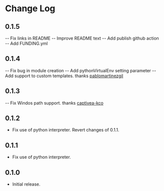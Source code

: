 # Change Log

## 0.1.5

-- Fix links in README
-- Improve README text
-- Add publish github action
-- Add FUNDING.yml

## 0.1.4

-- Fix bug in module creation
-- Add pythonVirtualEnv setting parameter
-- Add support to custom templates. thanks [pablomartinezgil](https://github.com/pablomartinezgil)

## 0.1.3

-- Fix Windos path support. thanks [captivea-kco](https://github.com/captivea-kco)

## 0.1.2

- Fix use of python interpreter. Revert changes of 0.1.1.

## 0.1.1

- Fix use of python interpreter. 

## 0.1.0

- Initial release.